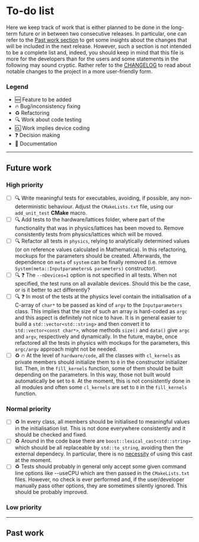 # To-do list

Here we keep track of work that is either planned to be done in the long-term future or in between two consecutive releases.
In particular, one can refer to the [Past work section](#past-work) to get some insights about the changes that will be included in the next release.
However, such a section is not intended to be a complete list and, indeed, you should keep in mind that this file is more for the developers than for the users and some statements in the following may sound cryptic.
Rather refer to the [CHANGELOG](https://github.com/AG-Philipsen/cl2qcd/blob/master/CHANGELOG.md) to read about notable changes to the project in a more user-friendly form.

### Legend

* :new: Feature to be added
* :fire: Bug/inconsistency fixing
* :recycle: Refactoring
* :mag: Work about code testing
* :cl: Work implies device coding
* :question: Decision making
* :memo: Documentation

----

## Future work

### High priority

 - [ ] :mag: Write meaningful tests for executables, avoiding, if possible, any non-deterministic behaviour.
             Adjust the `CMakeLists.txt` file, using our `add_unit_test` **CMake** macro.
 - [ ] :mag: Add tests to the hardware/lattices folder, where part of the functionality that was in physics/lattices has been moved to.
             Remove consistently tests from physics/lattices which will be moved.
 - [ ] :mag: Refactor all tests in `physics`, relying to analytically determined values (or on reference values calculated in Mathematica).
             In this refactoring, mockups for the parameters should be created.
             Afterwards, the dependence on `meta` of `system` can be finally removed (i.e. remove `System(meta::Inputparameters& parameters)` constructor).
 - [ ] :mag: :question: The `--nDevices=1` option is not specified in all tests.
                        When not specified, the test runs on all available devices.
                        Should this be the case, or is it better to act differently?
 - [ ] :mag: :question: In most of the tests at the physics level contain the initialisation of a C-array of `char*` to be passed as kind of `argv` to the `Inputparameters` class.
                        This implies that the size of such an array is hard-coded as `argc` and this aspect is definitely not nice to have.
                        It is in general easier to build a `std::vector<std::string>` and then convert it to `std::vector<const char*>`, whose methods `size()` and `data()` give `argc` and `argv`, respectively and dynamically.
                        In the future, maybe, once refactored all the tests in physics with mockups for the parameters, this `argc/argv` approach might not be needed.
 - [ ] :recycle: :fire: At the level of `hardware/code`, all the classes with `cl_kernels` as private members should initialize them to `0` in the constructor initializer list.
                        Then, in the `fill_kernels` function, some of them should be built depending on the parameters.
                        In this way, those not built would automatically be set to `0`.
                        At the moment, this is not consistently done in all modules and often some `cl_kernels` are set to `0` in the `fill_kernels` function.

### Normal priority

 - [ ] :recycle: In every class, all members should be initialised to meaningful values in the initialisation list.
                 This is not done everywhere consistently and it should be checked and fixed.
 - [ ] :recycle: Around in the code base there are `boost::lexical_cast<std::string>` which should be all replaceable by `std::to_string`, avoiding then the external dependecy.
                 In particular, there is no [necessity](https://stackoverflow.com/a/29399444) of using this cast at the moment.
 - [ ] :recycle: Tests should probably in general only accept some given command line options like --useCPU which are then passed in the `CMakeLists.txt` files.
                 However, no check is ever performed and, if the user/developer manually pass other options, they are sometimes silently ignored.
                 This should be probably improved.

### Low priority


----

## Past work
